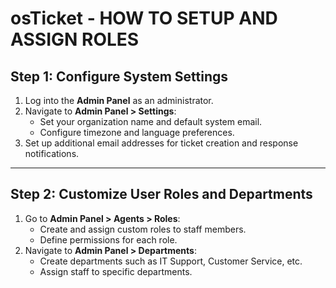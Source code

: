 # osTicket - HOW TO SETUP AND ASSIGN ROLES

## Step 1: Configure System Settings
1. Log into the **Admin Panel** as an administrator.
2. Navigate to **Admin Panel > Settings**:
   - Set your organization name and default system email.
   - Configure timezone and language preferences.
3. Set up additional email addresses for ticket creation and response notifications.

---

## Step 2: Customize User Roles and Departments
1. Go to **Admin Panel > Agents > Roles**:
   - Create and assign custom roles to staff members.
   - Define permissions for each role.
2. Navigate to **Admin Panel > Departments**:
   - Create departments such as IT Support, Customer Service, etc.
   - Assign staff to specific departments.
